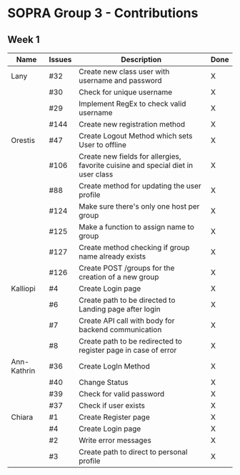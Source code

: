 # SOPRA Group 3 - Contributions

## **Week 1** 

<p>

| Name        | Issues     | Description                                                                      | Done |
|-------------|------------|----------------------------------------------------------------------------------|------|
| Lany        | #32        | Create new class user with username and password                                 |  X   |
|             | #30        | Check for unique username                                                        |  X   |
|             | #29        | Implement RegEx to check valid username                                          |  X   |
|             | #144       | Create new registration method                                                   |  X   |
| Orestis     | #47        | Create Logout Method which sets User to offline                                  |  X   |
|             | #106       | Create new fields for allergies, favorite cuisine and special diet in user class |  X   |
|             | #88        | Create method for updating the user profile                                      |  X   |
|             | #124       | Make sure there's only one host per group                                        |  X   |
|             | #125       | Make a function to assign name to group                                          |  X   |
|             | #127       | Create method checking if group name already exists                              |  X   |
|             | #126       | Create POST /groups for the creation of a new group                              |  X   |
| Kalliopi    | #4         | Create Login page                                                                |  X   |
|             | #6         | Create path to be directed to Landing page after login                           |  X   |
|             | #7         | Create API call with body for backend communication                              |  X   |
|             | #8         | Create path to be redirected to register page in case of error                   |  X   |
| Ann-Kathrin | #36        | Create LogIn Method                                                              |  X   |
|             | #40        | Change Status                                                                    |  X   |
|             | #39        | Check for valid password                                                         |  X   |
|             | #37        | Check if user exists                                                             |  X   |
| Chiara      | #1         | Create Register page                                                             |  X   |
|             | #4         | Create Login page                                                                |  X   |
|             | #2         | Write error messages                                                             |  X   |
|             | #3         | Create path to direct to personal profile                                        |  X   |

</p>         

